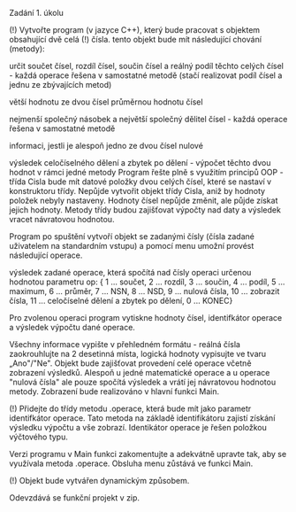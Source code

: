 Zadání 1. úkolu



(!) Vytvořte program (v jazyce C++), který bude pracovat s objektem obsahující dvě celá (!) čísla. tento objekt bude mít následující chování (metody):

určit součet čísel, rozdíl čísel, součin čísel a reálný podíl těchto celých čísel - každá operace řešena v samostatné metodě (stačí realizovat podíl čísel a jednu ze zbývajících metod)

větší hodnotu ze dvou čísel
průměrnou hodnotu čísel

nejmenší společný násobek a největší společný dělitel čísel - každá operace řešena v samostatné metodě

informaci, jestli je alespoň jedno ze dvou čísel nulové

výsledek celočíselného dělení a zbytek po dělení - výpočet těchto dvou hodnot v rámci jedné metody
Program řešte plně s využitím principů OOP - třída Cisla bude mít datové položky dvou celých čísel, které se nastaví v konstruktoru třídy. Nepůjde vytvořit objekt třídy Cisla, aniž by hodnoty položek nebyly nastaveny. Hodnoty čísel nepůjde změnit, ale půjde získat jejich hodnoty. Metody třídy budou zajišťovat výpočty nad daty a výsledek vracet návratovou hodnotou.

Program po spuštění vytvoří objekt se zadanými čísly (čísla zadané uživatelem na standardním vstupu) a pomocí menu umožní provést následující operace.


výsledek zadané operace, která spočítá nad čísly operaci určenou hodnotou parametru op: { 1 ... součet, 2 ... rozdíl, 3 ... součin, 4 ... podíl, 5 ... maximum, 6 ... průměr, 7 ... NSN, 8 ... NSD,  9 ... nulová čísla, 10 ... zobrazit čísla, 11 ... celočíselné dělení a zbytek po dělení, 0 ... KONEC}




Pro zvolenou operaci program vytiskne hodnoty čísel, identifkátor operace a výsledek výpočtu dané operace.

Všechny informace vypište v přehledném formátu - reálná čísla zaokrouhlujte na 2 desetinná místa, logická hodnoty vypisujte ve tvaru „Ano"/"Ne". Objekt bude zajišťovat provedení celé operace včetně zobrazení výsledků. Alespoň u jedné matematické operace a u operace "nulová čísla" ale pouze spočítá výsledek a vrátí jej návratovou hodnotou metody. Zobrazení bude realizováno v hlavní funkci Main.



(!) Přidejte do třídy metodu .operace, která bude mít jako parametr identifkátor operace. Tato metoda na základě identifikátoru zajistí získání výsledku výpočtu a vše zobrazí. Identikátor operace je řešen položkou výčtového typu.

Verzi programu v Main funkci zakomentujte a adekvátně upravte tak, aby se využívala metoda .operace. Obsluha menu zůstává ve funkci Main.


(!) Objekt bude vytvářen dynamickým způsobem.



Odevzdává se funkční projekt v zip.
